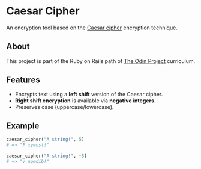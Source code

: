 # Caesar Cipher

An encryption tool based on the [Caesar cipher](https://en.wikipedia.org/wiki/Caesar_cipher) encryption technique.

## About

This project is part of the Ruby on Rails path of [The Odin Project](https://www.theodinproject.com/lessons/ruby-caesar-cipher/) curriculum.

## Features

- Encrypts text using a **left shift** version of the Caesar cipher.
- **Right shift encryption** is available via **negative integers**.
- Preserves case (uppercase/lowercase).

## Example

```ruby
caesar_cipher("A string!", 5)
# => "F xywnsl!"

caesar_cipher("A string!", -5)
# => "V nomdib!"
```